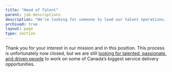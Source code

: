 ```yaml
---
title: "Head of Talent"
parent: job-descriptions
description: "We’re looking for someone to lead our talent operations. In this role, you’ll set a clear, compelling vision for how to attract, develop, and retain top talent. You’ll lead our talent acquisition function with a specific focus on developing and driving sourcing and recruitment efforts."
archived: true
layout: page
type: section
---
```

Thank you for your interest in our mission and in this position. This process is unfortunately now closed, but we are still [looking for talented, passionate, and driven people](https://digital.canada.ca/work-with-us/) to work on some of Canada’s biggest service delivery opportunities.
